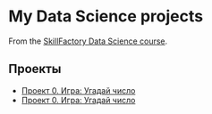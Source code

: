 # My Data Science projects 

From the [SkillFactory Data Science course](https://skillfactory.ru/data-scientist).

## Проекты

* [Проект 0. Игра: Угадай число](https://github.com/Tolkochto/sfds/tree/main/Project_0)
* [Проект 0. Игра: Угадай число](https://github.com/Tolkochto/sfds/tree/main/Project_0)
